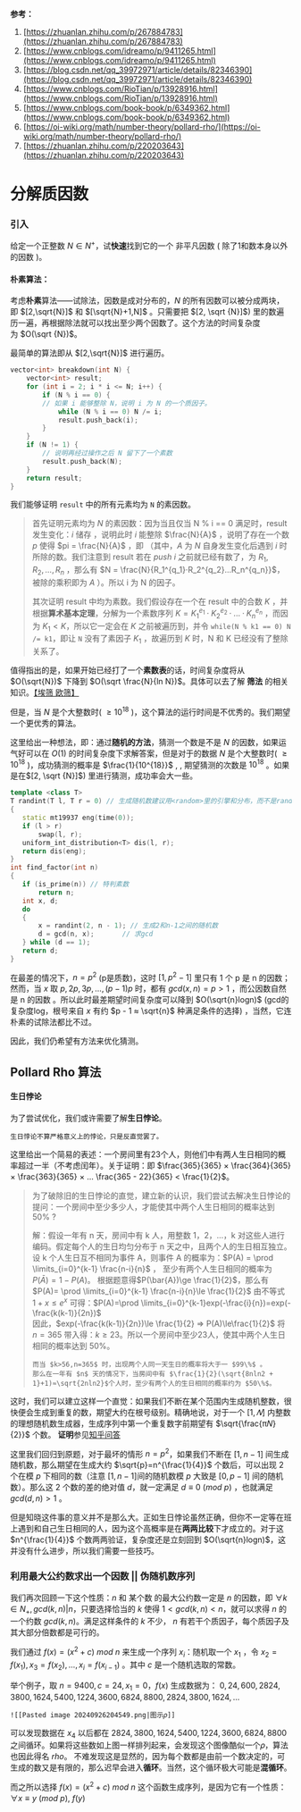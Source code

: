 **参考：**

1. [https://zhuanlan.zhihu.com/p/267884783](https://zhuanlan.zhihu.com/p/267884783)
2. [https://www.cnblogs.com/idreamo/p/9411265.html](https://www.cnblogs.com/idreamo/p/9411265.html)
3. [https://blog.csdn.net/qq_39972971/article/details/82346390](https://blog.csdn.net/qq_39972971/article/details/82346390)
4. [https://www.cnblogs.com/RioTian/p/13928916.html](https://www.cnblogs.com/RioTian/p/13928916.html)
5. [https://www.cnblogs.com/book-book/p/6349362.html](https://www.cnblogs.com/book-book/p/6349362.html)
6. [https://oi-wiki.org/math/number-theory/pollard-rho/](https://oi-wiki.org/math/number-theory/pollard-rho/)
7. [https://zhuanlan.zhihu.com/p/220203643](https://zhuanlan.zhihu.com/p/220203643)

# 分解质因数

### 引入

给定一个正整数 $N∈N^+$，试**快速**找到它的一个 非平凡因数 ( 除了1和数本身以外的因数 )。

#### 朴素算法：

考虑**朴素**算法——试除法，因数是成对分布的，$N$ 的所有因数可以被分成两块，即 $[2,\sqrt{N}]$ 和 $[\sqrt{N}+1,N]$ 。只需要把 $[2, \sqrt {N}]$) 里的数遍历一遍，再根据除法就可以找出至少两个因数了。这个方法的时间复杂度为 $O(\sqrt {N})$。

最简单的算法即从 $[2,\sqrt{N}]$ 进行遍历。
```c++
vector<int> breakdown(int N) { 
	vector<int> result; 
	for (int i = 2; i * i <= N; i++) { 
		if (N % i == 0) { 
		// 如果 i 能够整除 N，说明 i 为 N 的一个质因子。 
			while (N % i == 0) N /= i; 
			result.push_back(i); 
		} 
	} 
	if (N != 1) { 
		// 说明再经过操作之后 N 留下了一个素数 
		result.push_back(N); 
	} 
	return result; 
}
```

我们能够证明 `result` 中的所有元素均为 `N` 的素因数。
> 首先证明元素均为 $N$ 的素因数：因为当且仅当 N % i == 0 满足时，result 发生变化：$i$ 储存 ，说明此时 $i$ 能整除 $\frac{N}{A}$ ，说明了存在一个数 $p$ 使得 $pi = \frac{N}{A}$ ，即 （其中，$A$ 为 $N$ 自身发生变化后遇到 $i$ 时所除的数。我们注意到 result 若在 $push\ i$ 之前就已经有数了，为 $R_1,R_2,...,R_n$ ，那么有 $N = \frac{N}{R_1^{q_1}·R_2^{q_2}...R_n^{q_n}}$，被除的乘积即为 $A$ ）。所以 i 为 N 的因子。
> 
> 其次证明 result 中均为素数。我们假设存在一个在 result 中的合数 $K$ ，并根据**算术基本定理**，分解为一个素数序列 $K = K_1^{e_1}·K_2^{e_2}·...·K_n^{e_n}$ ，而因为 $K_1 < K$，所以它一定会在 $K$ 之前被遍历到，并令 `while(N % k1 == 0) N /= k1`，即让 `N` 没有了素因子 $K_1$ ，故遍历到 $K$ 时，N 和 K 已经没有了整除关系了。

值得指出的是，如果开始已经打了一个**素数表**的话，时间复杂度将从 $O(\sqrt{N})$ 下降到 $O(\sqrt \frac{N}{ln N})$。具体可以去了解 **筛法** 的相关知识。[【埃筛 欧筛】](https://zhuanlan.zhihu.com/p/100051075)

但是，当 $N$ 是个大整数时( $\ge 10^{18}$ )，这个算法的运行时间是不优秀的。我们期望一个更优秀的算法。

这里给出一种想法，即：通过**随机的方法**，猜测一个数是不是 $N$ 的因数，如果运气好可以在 $O(1)$ 的时间复杂度下求解答案，但是对于的数据 $N$ 是个大整数时( $\ge 10^{18}$ )，成功猜测的概率是 $\frac{1}{10^{18}}$ ,
 , 期望猜测的次数是 $10^{18}$ 。如果是在$[2, \sqrt {N}]$) 里进行猜测，成功率会大一些。
 ```c++
template <class T>
T randint(T l, T r = 0) // 生成随机数建议用<random>里的引擎和分布，而不是rand()模数，那样保证是均匀分布
{
    static mt19937 eng(time(0));
    if (l > r)
        swap(l, r);
    uniform_int_distribution<T> dis(l, r);
    return dis(eng);
}
int find_factor(int n)
{
    if (is_prime(n)) // 特判素数
        return n;
    int x, d;
    do
    {
        x = randint(2, n - 1); // 生成2和n-1之间的随机数
        d = gcd(n, x);       // 求gcd
    } while (d == 1);
    return d;
}
```
 
 在最差的情况下，$n = p^2$ (p是质数)，这时 $[1,p^2-1]$ 里只有 1 个 p 是 n 的因数；然而，当 $x$ 取 $p,2p,3p,...,(p-1)p$ 时，都有 $gcd(x,n) = p > 1$ ，而公因数自然是 n 的因数 。所以此时最差期望时间复杂度可以降到 $O(\sqrt{n}logn)$ (gcd的复杂度log，根号来自 $x$ 有约 $p - 1 ≈ \sqrt{n}$ 种满足条件的选择) ，当然，它连朴素的试除法都比不过。 
 
 因此，我们仍希望有方法来优化猜测。

## Pollard Rho 算法
#### 生日悖论

为了尝试优化，我们或许需要了解**生日悖论**。

	生日悖论不算严格意义上的悖论，只是反直觉罢了。

这里给出一个简易的表述：一个房间里有23个人，则他们中有两人生日相同的概率超过一半（不考虑闰年）。关于证明：即 $\frac{365}{365} × \frac{364}{365} × \frac{363}{365} × ... \frac{365 - 22}{365} < \frac{1}{2}$。

> 	为了破除旧的生日悖论的直觉，建立新的认识，我们尝试去解决生日悖论的提问：一个房间中至少多少人，才能使其中两个人生日相同的概率达到 $50\%$ ?
> 	 
> 	 解：假设一年有 n 天，房间中有 k 人，用整数 1，2，...，k 对这些人进行编码。假定每个人的生日均匀分布于 n 天之中，且两个人的生日相互独立。
> 	 设 k 个人生日互不相同为事件 A，则事件 A 的概率为：$P(A) = \prod \limits_{i=0}^{k-1} \frac{n-i}{n}$ ，
> 	 至少有两个人生日相同的概率为 $P(\bar{A})=1-P(A)$。
> 	 根据题意得$P(\bar{A})\ge \frac{1}{2}$，那么有 $P(A)= \prod \limits_{i=0}^{k-1} \frac{n-i}{n}\le \frac{1}{2}$
> 	 由不等式 $1+x\le e^x$ 可得：$P(A)=\prod \limits_{i=0}^{k-1}exp(-\frac{i}{n})=exp(-\frac{k(k-1)}{2n})$  
> 	 因此，$exp(-\frac{k(k-1)}{2n})\le \frac{1}{2} => P(A)\le\frac{1}{2}$ 
> 	 将 $n=365$ 带入得：$k\ge23$。所以一个房间中至少23人，使其中两个人生日相同的概率达到 $50\%$。
> 	 
> 	  而当 $k>56,n=365$ 时，出现两个人同一天生日的概率将大于一 $99\%$ 。
> 	  那么在一年有 $n$ 天的情况下，当房间中有 $\frac{1}{2}(\sqrt{8nln2 + 1}+1)≈\sqrt{2nln2}$个人时，至少有两个人的生日相同的概率约为 $50\%$。

这时，我们可以建立这样一个直觉：如果我们不断在某个范围内生成随机整数，很快便会生成到重复的数，期望大约在根号级别。精确地说，对于一个 $[1,𝑁]$ 内整数的理想随机数生成器，生成序列中第一个重复数字前期望有 $\sqrt{\frac{π𝑁}{2}}$ 个数。
	**证明**参见[知乎问答](https://www.zhihu.com/question/367513670/answer/991562741)

这里我们回归到原题，对于最坏的情形 $n=p^2$，如果我们不断在 $[1,n-1]$ 间生成随机数，那么期望在生成大约 $\sqrt{p}=n^{\frac{1}{4}}$ 个数后，可以出现 $2$ 个在模 $p$ 下相同的数（注意 $[1,n-1]$间的随机数模 $p$ 大致是 $[0,p-1]$ 间的随机数）。那么这 $2$ 个数的差的绝对值 $d$，就一定满足 $d \equiv 0\ (mod\ p)$ ，也就满足 $gcd(d,n)>1$ 。

但是知晓这件事的意义并不是那么大。正如生日悖论虽然正确，但你不一定等在班上遇到和自己生日相同的人，因为这个高概率是在**两两比较**下才成立的。对于这 $n^{\frac{1}{4}}$ 个数两两验证，复杂度还是立刻回到 $O(\sqrt{n}logn)$，这并没有什么进步，所以我们需要一些技巧。

### 利用最大公约数求出一个因数 || 伪随机数序列

我们再次回顾一下这个性质：$n$ 和 某个数 的最大公约数一定是 $n$ 的因数，即 $\forall k ∈ N_+,gcd(k,n)|n$，只要选择恰当的 $k$ 使得 $1 <gcd(k,n)<n$，就可以求得 $n$ 的一个约数 $gcd(k,n)$。满足这样条件的 $k$ 不少， $n$ 有若干个质因子，每个质因子及其大部分倍数都是可行的。

我们通过 $f(x)=(x^2+c)\ mod\ n$ 来生成一个序列 ${x_i}$：随机取一个 $x_1$ ，令 $x_2 = f(x_1),x_3 = f(x_2),...,x_i=f(x_{i-1})$ 。其中 $c$ 是一个随机选取的常数。

举个例子，取 $n=9400,c=24,x_1=0$，$f(x)$ 生成数据为：
	$0,24,600,2824,3800,1624,5400,1224,3600,6824,8800,2824,3800,1624,...$
	
	![[Pasted image 20240926204549.png|图示𝜌]]
可以发现数据在 $x_4$ 以后都在 $2824,3800,1624,5400,1224,3600,6824,8800$ 之间循环。如果将这些数如上图一样排列起来，会发现这个图像酷似一个𝜌，算法也因此得名 $rho$。
	不难发现这是显然的，因为每个数都是由前一个数决定的，可生成的数又是有限的，那么迟早会进入**循环**。当然，这个循环极大可能是**混循环**。

而之所以选择 $f(x)=(x^2+c)\ mod\ n$ 这个函数生成序列，是因为它有一个性质：
$\forall x \equiv y\ (mod\ p),\ f(y)$ 